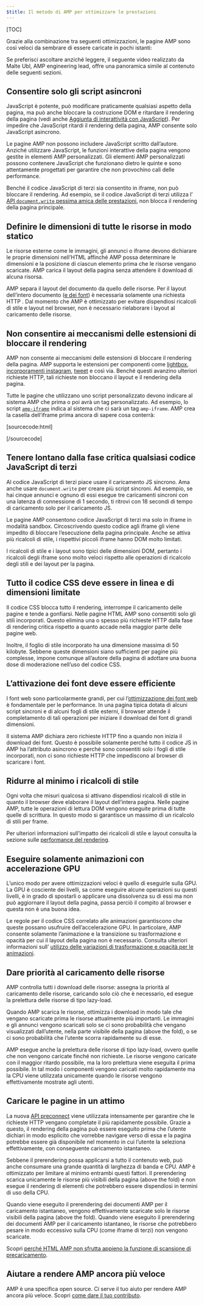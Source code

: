 ```yaml
---
$title: Il metodo di AMP per ottimizzare le prestazioni
---
```

[TOC]

Grazie alla combinazione tra seguenti ottimizzazioni, le pagine AMP sono così veloci da sembrare di essere caricate in pochi istanti:

Se preferisci ascoltare anziché leggere, il seguente video realizzato da Malte Ubl, AMP engineering lead, offre una panoramica simile al contenuto delle seguenti sezioni.

<amp-youtube
    data-videoid="hVRkG1CQScA"
    layout="responsive"
    width="480" height="270">
</amp-youtube>

## Consentire solo gli script asincroni

JavaScript è potente,
può modificare praticamente qualsiasi aspetto della pagina,
ma può anche bloccare la costruzione DOM e ritardare il rendering della pagina
(vedi anche [Aggiunta di interattività con JavaScript](https://developers.google.com/web/fundamentals/performance/critical-rendering-path/adding-interactivity-with-javascript)).
Per impedire che JavaScript ritardi il rendering della pagina,
AMP consente solo JavaScript asincrono.

Le pagine AMP non possono includere JavaScript scritto dall’autore.
Anziché utilizzare JavaScript,
le funzioni interattive della pagina vengono gestite in elementi AMP personalizzati.
Gli elementi AMP personalizzati possono contenere JavaScript che funzionano dietro le quinte
e sono attentamente progettati per garantire che non provochino cali delle performance.

Benché il codice JavaScript di terzi sia consentito in iframe,
non può bloccare il rendering.
Ad esempio, se il codice JavaScript di terzi utilizza l’
[API `document.write` pessima amica delle prestazioni](http://www.stevesouders.com/blog/2012/04/10/dont-docwrite-scripts/),
non blocca il rendering della pagina principale.

## Definire le dimensioni di tutte le risorse in modo statico

Le risorse esterne come le immagini, gli annunci o iframe devono dichiarare le proprie dimensioni nell’HTML
affinché AMP possa determinare le dimensioni e la posizione di ciascun elemento prima che le risorse vengano scaricate.
AMP carica il layout della pagina senza attendere il download di alcuna risorsa.

AMP separa il layout del documento da quello delle risorse.
Per il layout dell’intero documento ([e dei font](#font-triggering-must-be-efficient)) è necessaria solamente una richiesta HTTP
.
Dal momento che AMP è ottimizzato per evitare dispendiosi ricalcoli di stile e layout nel browser,
non è necessario rielaborare i layout al caricamento delle risorse.

## Non consentire ai meccanismi delle estensioni di bloccare il rendering

AMP non consente ai meccanismi delle estensioni di bloccare il rendering della pagina.
AMP supporta le estensioni per componenti come
[lightbox](/docs/reference/extended/amp-lightbox.html),
[incorporamenti instagram](/docs/reference/extended/amp-instagram.html),
[tweet](/docs/reference/extended/amp-twitter.html) e così via.
Benché questi avanzino ulteriori richieste HTTP,
tali richieste non bloccano il layout e il rendering della pagina.

Tutte le pagine che utilizzano uno script personalizzato devono indicare al sistema AMP
che prima o poi avrà un tag personalizzato.
Ad esempio, lo script [`amp-iframe`](/docs/reference/extended/amp-iframe.html)
indica al sistema che ci sarà un tag `amp-iframe`.
AMP crea la casella dell’iframe prima ancora di sapere cosa conterrà:

[sourcecode:html]
<script async custom-element="amp-iframe" src="https://cdn.ampproject.org/v0/amp-youtube-0.1.js"></script>
[/sourcecode]

## Tenere lontano dalla fase critica qualsiasi codice JavaScript di terzi

Al codice JavaScript di terzi piace usare il caricamento JS sincrono.
Ama anche usare `document.write` per creare più script sincroni.
Ad esempio, se hai cinque annunci e ognuno di essi esegue tre caricamenti sincroni
con una latenza di connessione di 1 secondo,
ti ritrovi con 18 secondi di tempo di caricamento solo per il caricamento JS.

Le pagine AMP consentono codice JavaScript di terzi ma solo in iframe in modalità sandbox.
Circoscrivendo questo codice agli iframe gli viene impedito di bloccare l’esecuzione della pagina principale.
Anche se attiva più ricalcoli di stile,
i rispettivi piccoli iframe hanno DOM molto limitati.

I ricalcoli di stile e i layout sono tipici delle dimensioni DOM,
pertanto i ricalcoli degli iframe sono molto veloci rispetto
alle operazioni di ricalcolo degli stili e dei layout per la pagina.

## Tutto il codice CSS deve essere in linea e di dimensioni limitate

Il codice CSS blocca tutto il rendering, interrompe il caricamento delle pagine e tende a gonfiarsi.
Nelle pagine HTML AMP sono consentiti solo gli stili incorporati.
Questo elimina una o spesso più richieste HTTP dalla fase di rendering critica
rispetto a quanto accade nella maggior parte delle pagine web.

Inoltre, il foglio di stile incorporato ha una dimensione massima di 50 kilobyte.
Sebbene queste dimensioni siano sufficienti per pagine più complesse,
impone comunque all’autore della pagina di adottare una buona dose di moderazione nell’uso del codice CSS.

## L’attivazione dei font deve essere efficiente

I font web sono particolarmente grandi, per cui
l’[ottimizzazione dei font web](https://developers.google.com/web/fundamentals/performance/optimizing-content-efficiency/webfont-optimization)
è fondamentale per le performance.
In una pagina tipica dotata di alcuni script sincroni e di alcuni fogli di stile esterni,
il browser attende il completamento di tali operazioni per iniziare il download dei font di grandi dimensioni.

Il sistema AMP dichiara zero richieste HTTP fino a quando non inizia il download dei font.
Questo è possibile solamente perché tutto il codice JS in AMP ha l’attributo asincrono
e perché sono consentiti solo i fogli di stile incorporati,
non ci sono richieste HTTP che impediscono al browser di scaricare i font.

## Ridurre al minimo i ricalcoli di stile

Ogni volta che misuri qualcosa si attivano dispendiosi ricalcoli di stile
in quanto il browser deve elaborare il layout dell’intera pagina.
Nelle pagine AMP, tutte le operazioni di lettura DOM vengono eseguite prima di tutte quelle di scrittura.
In questo modo si garantisce un massimo di un ricalcolo di stili per frame.

Per ulteriori informazioni sull’impatto dei ricalcoli di stile e layout consulta la sezione sulle
[performance del rendering](https://developers.google.com/web/fundamentals/performance/rendering/).

## Eseguire solamente animazioni con accelerazione GPU

L’unico modo per avere ottimizzazioni veloci è quello di eseguirle sulla GPU.
La GPU è cosciente dei livelli, sa come eseguire alcune operazioni su questi livelli,
è in grado di spostarli o applicare una dissolvenza su di essi ma non può aggiornare il layout della pagina,
passa perciò il compito al browser e questa non è una buona idea.

Le regole per il codice CSS correlato alle animazioni garantiscono che queste possano usufruire dell’accelerazione GPU.
In particolare, AMP consente solamente l’animazione e la transizione su trasformazione e opacità
per cui il layout della pagina non è necessario.
Consulta ulteriori informazioni sull’
[utilizzo delle variazioni di trasformazione e opacità per le animazioni](https://developers.google.com/web/fundamentals/performance/rendering/stick-to-compositor-only-properties-and-manage-layer-count).

## Dare priorità al caricamento delle risorse

AMP controlla tutti i download delle risorse: assegna la priorità al caricamento delle risorse,
caricando solo ciò che è necessario, ed esegue la prelettura delle risorse di tipo lazy-load.

Quando AMP scarica le risorse, ottimizza i download
in modo tale che vengano scaricate prima le risorse attualmente più importanti.
Le immagini e gli annunci vengono scaricati solo se ci sono probabilità che vengano visualizzati dall’utente,
nella parte visibile della pagina (above the fold), o se ci sono probabilità che l’utente scorra rapidamente su di esse.

AMP esegue anche la prelettura delle risorse di tipo lazy-load, ovvero quelle che non vengono caricate finché non richieste.
Le risorse vengono caricate con il maggior ritardo possibile, ma la loro prelettura viene eseguita il prima possibile.
In tal modo i componenti vengono caricati molto rapidamente ma la CPU viene utilizzata unicamente
quando le risorse vengono effettivamente mostrate agli utenti.

## Caricare le pagine in un attimo

La nuova [API preconnect](http://www.w3.org/TR/resource-hints/#dfn-preconnect)
viene utilizzata intensamente per garantire che le richieste HTTP vengano completate il più rapidamente possibile.
Grazie a questo,
il rendering della pagina può essere eseguito prima che l’utente dichiari in modo esplicito che vorrebbe navigare verso di essa e
la pagina potrebbe essere già disponibile nel momento in cui l’utente la seleziona effettivamente,
con conseguente caricamento istantaneo.

Sebbene il prerendering possa applicarsi a tutto il contenuto web,
può anche consumare una grande quantità di larghezza di banda e CPU. AMP è ottimizzato per limitare al minimo entrambi questi fattori. Il prerendering scarica unicamente le risorse più visibili della pagina (above the fold)
e non esegue il rendering di elementi che potrebbero essere dispendiosi in termini di uso della CPU.

Quando viene eseguito il prerendering dei documenti AMP per il caricamento istantaneo,
vengono effettivamente scaricate solo le risorse visibili della pagina (above the fold).
Quando viene eseguito il prerendering dei documenti AMP per il caricamento istantaneo,
le risorse che potrebbero pesare in modo eccessivo sulla CPU (come iframe di terzi) non vengono scaricate.

Scopri
[perché HTML AMP non sfrutta appieno la funzione di scansione di precaricamento](https://medium.com/@cramforce/why-amp-html-does-not-take-full-advantage-of-the-preload-scanner-7e7f788aa94e).

## Aiutare a rendere AMP ancora più veloce
AMP è una specifica open source.
Ci serve il tuo aiuto per rendere AMP ancora più veloce.
Scopri [come dare il tuo contributo](/docs/support/contribute.html).